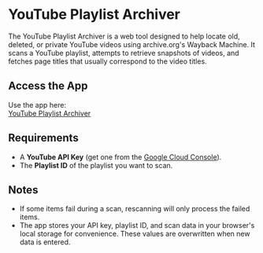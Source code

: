 # YouTube Playlist Archiver

The YouTube Playlist Archiver is a web tool designed to help locate old, deleted, or private YouTube videos using archive.org's Wayback Machine. It scans a YouTube playlist, attempts to retrieve snapshots of videos, and fetches page titles that usually correspond to the video titles.

## Access the App

Use the app here:  
[YouTube Playlist Archiver](https://aswanting.github.io/PlaylistArchiver/)

## Requirements

- A **YouTube API Key** (get one from the [Google Cloud Console](https://console.cloud.google.com/)).
- The **Playlist ID** of the playlist you want to scan.

## Notes

- If some items fail during a scan, rescanning will only process the failed items.
- The app stores your API key, playlist ID, and scan data in your browser's local storage for convenience. These values are overwritten when new data is entered.

